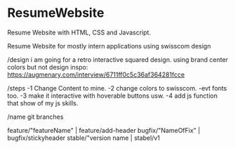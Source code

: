 # ResumeWebsite
Resume Website with HTML, CSS  and Javascript.

Resume Website for mostly intern applications using swisscom design

/design
i am going for a retro interactive squared design.
using brand center colors but not
design inspo: https://augmenary.com/interview/6711ff0c5c36af364281fcce
 

/steps
    -1
        Change Content to mine.
    -2
        change colors to swisscom.
        -evt fonts too.
    -3
        make it interactive with hoverable buttons usw.
    -4
        add js function that show of my js skills.


/name git branches

feature/"featureName" | feature/add-header
bugfix/"NameOfFix" | bugfix/stickyheader
stable/"version name | stabel/v1